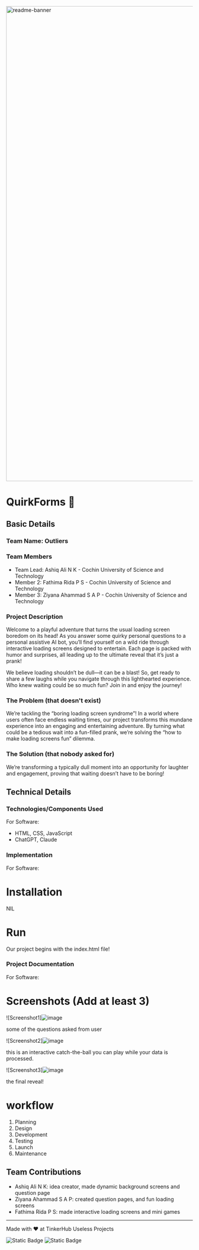 <img width="1280" alt="readme-banner" src="https://github.com/user-attachments/assets/35332e92-44cb-425b-9dff-27bcf1023c6c">

# QuirkForms 🎯


## Basic Details
### Team Name: Outliers


### Team Members
- Team Lead: Ashiq Ali N K - Cochin University of Science and Technology
- Member 2: Fathima Rida P S - Cochin University of Science and Technology
- Member 3: Ziyana Ahammad S A P - Cochin University of Science and Technology

### Project Description
Welcome to a playful adventure that turns the usual loading screen boredom on its head! As you answer some quirky personal questions to a personal assistive AI bot, you’ll find yourself on a wild ride through interactive loading screens designed to entertain. Each page is packed with humor and surprises, all leading up to the ultimate reveal that it’s just a prank!

We believe loading shouldn’t be dull—it can be a blast! So, get ready to share a few laughs while you navigate through this lighthearted experience. Who knew waiting could be so much fun? Join in and enjoy the journey!

### The Problem (that doesn't exist)
We’re tackling the “boring loading screen syndrome”! In a world where users often face endless waiting times, our project transforms this mundane experience into an engaging and entertaining adventure. By turning what could be a tedious wait into a fun-filled prank, we’re solving the “how to make loading screens fun” dilemma.

### The Solution (that nobody asked for)
We’re transforming a typically dull moment into an opportunity for laughter and engagement, proving that waiting doesn’t have to be boring!

## Technical Details
### Technologies/Components Used
For Software:
- HTML, CSS, JavaScript
- ChatGPT, Claude 

### Implementation
For Software:
# Installation
NIL

# Run
Our project begins with the index.html file!

### Project Documentation
For Software:

# Screenshots (Add at least 3)
![Screenshot1]![image](https://github.com/user-attachments/assets/29a57b0e-e0da-4f0a-8f1c-bc3051b04e8e)

some of the questions asked from user

![Screenshot2]![image](https://github.com/user-attachments/assets/9ba33410-0f18-4616-819f-8d598cbffd16)

this is an interactive catch-the-ball you can play while your data is processed.

![Screenshot3]![image](https://github.com/user-attachments/assets/848f1bb6-d584-4f33-9fbe-4a6b440f6372)

the final reveal!

# workflow
1. Planning
2. Design
3. Development
4. Testing
5. Launch
6. Maintenance

## Team Contributions
- Ashiq Ali N K: idea creator, made dynamic background screens and question page
- Ziyana Ahammad S A P: created question pages, and fun loading screens
- Fathima Rida P S: made interactive loading screens and mini games

---
Made with ❤️ at TinkerHub Useless Projects 

![Static Badge](https://img.shields.io/badge/TinkerHub-24?color=%23000000&link=https%3A%2F%2Fwww.tinkerhub.org%2F)
![Static Badge](https://img.shields.io/badge/UselessProject--24-24?link=https%3A%2F%2Fwww.tinkerhub.org%2Fevents%2FQ2Q1TQKX6Q%2FUseless%2520Projects)



